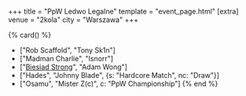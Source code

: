 +++
title = "PpW Ledwo Legalne"
template = "event_page.html"
[extra]
venue = "2kola"
city = "Warszawa"
+++

{% card() %}
- ["Rob Scaffold", "Tony Sk1n"]
- ["Madman Charlie", "Isnorr"]
- ["[Biesiad Strong](@/w/biesiad.md)", "Adam Wong"]
- ["Hades", "Johnny Blade", {s: "Hardcore Match", nc: "Draw"}]
- ["Osamu", "Mister Z(c)", c: "PpW Championship"]
{% end %}
